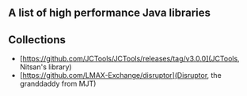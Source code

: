 ## A list of high performance Java libraries

## Collections

- [https://github.com/JCTools/JCTools/releases/tag/v3.0.0](JCTools, Nitsan's library)
- [https://github.com/LMAX-Exchange/disruptor](Disruptor, the granddaddy from MJT)